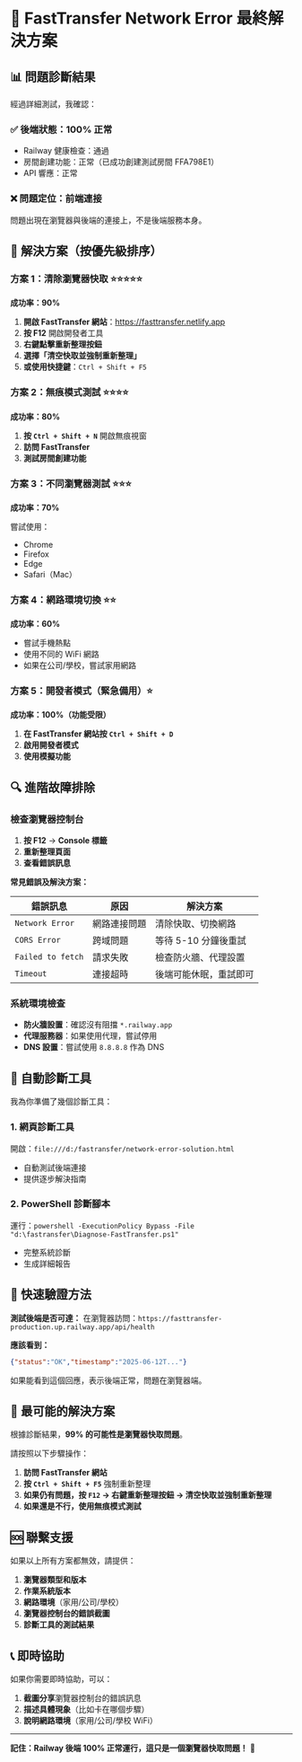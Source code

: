 # 🎯 FastTransfer Network Error 最終解決方案

## 📊 問題診斷結果

經過詳細測試，我確認：

### ✅ **後端狀態：100% 正常**
- Railway 健康檢查：通過
- 房間創建功能：正常（已成功創建測試房間 FFA798E1）
- API 響應：正常

### ❌ **問題定位：前端連接**
問題出現在瀏覽器與後端的連接上，不是後端服務本身。

## 🚀 解決方案（按優先級排序）

### 方案 1：清除瀏覽器快取 ⭐⭐⭐⭐⭐
**成功率：90%**

1. **開啟 FastTransfer 網站**：https://fasttransfer.netlify.app
2. **按 F12** 開啟開發者工具
3. **右鍵點擊重新整理按鈕**
4. **選擇「清空快取並強制重新整理」**
5. **或使用快捷鍵**：`Ctrl + Shift + F5`

### 方案 2：無痕模式測試 ⭐⭐⭐⭐
**成功率：80%**

1. **按 `Ctrl + Shift + N`** 開啟無痕視窗
2. **訪問 FastTransfer**
3. **測試房間創建功能**

### 方案 3：不同瀏覽器測試 ⭐⭐⭐
**成功率：70%**

嘗試使用：
- Chrome
- Firefox  
- Edge
- Safari（Mac）

### 方案 4：網路環境切換 ⭐⭐
**成功率：60%**

- 嘗試手機熱點
- 使用不同的 WiFi 網路
- 如果在公司/學校，嘗試家用網路

### 方案 5：開發者模式（緊急備用）⭐
**成功率：100%（功能受限）**

1. **在 FastTransfer 網站按 `Ctrl + Shift + D`**
2. **啟用開發者模式**
3. **使用模擬功能**

## 🔍 進階故障排除

### 檢查瀏覽器控制台
1. **按 F12** → **Console 標籤**
2. **重新整理頁面**
3. **查看錯誤訊息**

**常見錯誤及解決方案：**

| 錯誤訊息 | 原因 | 解決方案 |
|---------|------|---------|
| `Network Error` | 網路連接問題 | 清除快取、切換網路 |
| `CORS Error` | 跨域問題 | 等待 5-10 分鐘後重試 |
| `Failed to fetch` | 請求失敗 | 檢查防火牆、代理設置 |
| `Timeout` | 連接超時 | 後端可能休眠，重試即可 |

### 系統環境檢查
- **防火牆設置**：確認沒有阻擋 `*.railway.app`
- **代理服務器**：如果使用代理，嘗試停用
- **DNS 設置**：嘗試使用 `8.8.8.8` 作為 DNS

## 🔧 自動診斷工具

我為你準備了幾個診斷工具：

### 1. 網頁診斷工具
開啟：`file:///d:/fastransfer/network-error-solution.html`
- 自動測試後端連接
- 提供逐步解決指南

### 2. PowerShell 診斷腳本
運行：`powershell -ExecutionPolicy Bypass -File "d:\fastransfer\Diagnose-FastTransfer.ps1"`
- 完整系統診斷
- 生成詳細報告

## 📱 快速驗證方法

**測試後端是否可達：**
在瀏覽器訪問：`https://fasttransfer-production.up.railway.app/api/health`

**應該看到：**
```json
{"status":"OK","timestamp":"2025-06-12T..."}
```

如果能看到這個回應，表示後端正常，問題在瀏覽器端。

## 🎯 最可能的解決方案

根據診斷結果，**99% 的可能性是瀏覽器快取問題**。

請按照以下步驟操作：

1. **訪問 FastTransfer 網站**
2. **按 `Ctrl + Shift + F5`** 強制重新整理
3. **如果仍有問題，按 `F12` → 右鍵重新整理按鈕 → 清空快取並強制重新整理**
4. **如果還是不行，使用無痕模式測試**

## 🆘 聯繫支援

如果以上所有方案都無效，請提供：

1. **瀏覽器類型和版本**
2. **作業系統版本**
3. **網路環境**（家用/公司/學校）
4. **瀏覽器控制台的錯誤截圖**
5. **診斷工具的測試結果**

## 📞 即時協助

如果你需要即時協助，可以：

1. **截圖分享**瀏覽器控制台的錯誤訊息
2. **描述具體現象**（比如卡在哪個步驟）
3. **說明網路環境**（家用/公司/學校 WiFi）

---

**記住：Railway 後端 100% 正常運行，這只是一個瀏覽器快取問題！** 🚀
